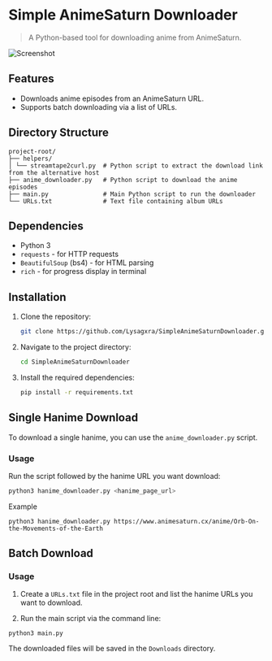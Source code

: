 # Simple AnimeSaturn Downloader

> A Python-based tool for downloading anime from AnimeSaturn.

![Screenshot](https://github.com/Lysagxra/SimpleAnimeSaturnDownloader/blob/f178abf8466a4757c765c623aaf1ebf06d492c77/misc/Screenshot.png)

## Features

- Downloads anime episodes from an AnimeSaturn URL.
- Supports batch downloading via a list of URLs.

## Directory Structure
```
project-root/
├── helpers/
│ └── streamtape2curl.py  # Python script to extract the download link from the alternative host
├── anime_downloader.py   # Python script to download the anime episodes
├── main.py               # Main Python script to run the downloader
└── URLs.txt              # Text file containing album URLs
```

## Dependencies

- Python 3
- `requests` - for HTTP requests
- `BeautifulSoup` (bs4) - for HTML parsing
- `rich` - for progress display in terminal

## Installation

1. Clone the repository:
   ```bash
   git clone https://github.com/Lysagxra/SimpleAnimeSaturnDownloader.git

2. Navigate to the project directory:
   ```bash
   cd SimpleAnimeSaturnDownloader

3. Install the required dependencies:
   ```bash
   pip install -r requirements.txt

## Single Hanime Download

To download a single hanime, you can use the `anime_downloader.py` script.

### Usage

Run the script followed by the hanime URL you want download:

```bash
python3 hanime_downloader.py <hanime_page_url>
```

Example

```
python3 hanime_downloader.py https://www.animesaturn.cx/anime/Orb-On-the-Movements-of-the-Earth
```

## Batch Download

### Usage

1. Create a `URLs.txt` file in the project root and list the hanime URLs you want to download.

2. Run the main script via the command line:

```
python3 main.py
```

The downloaded files will be saved in the `Downloads` directory.
